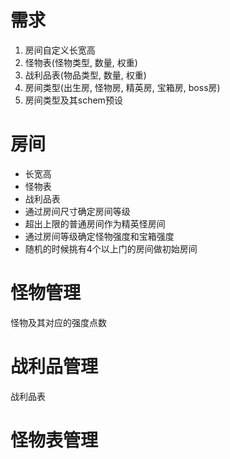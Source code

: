 # 需求

1. 房间自定义长宽高
2. 怪物表(怪物类型, 数量, 权重)
3. 战利品表(物品类型, 数量, 权重)
4. 房间类型(出生房, 怪物房, 精英房, 宝箱房, boss房)
5. 房间类型及其schem预设

# 房间

- 长宽高
- 怪物表
- 战利品表
- 通过房间尺寸确定房间等级
- 超出上限的普通房间作为精英怪房间
- 通过房间等级确定怪物强度和宝箱强度
- 随机的时候挑有4个以上门的房间做初始房间

# 怪物管理

怪物及其对应的强度点数

# 战利品管理

战利品表

# 怪物表管理